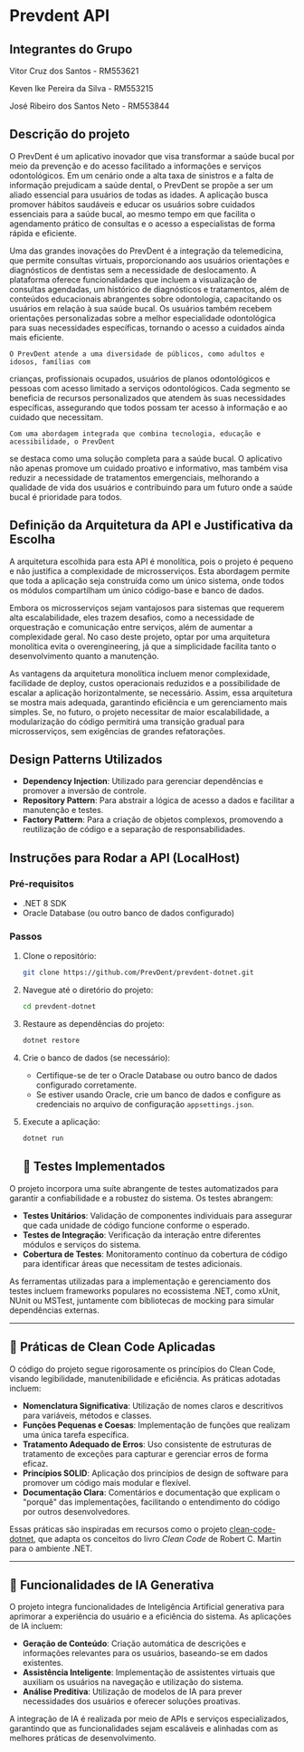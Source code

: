 # Prevdent API

## Integrantes do Grupo

Vitor Cruz dos Santos - RM553621

Keven Ike Pereira da Silva - RM553215

José Ribeiro dos Santos Neto - RM553844

## Descrição do projeto

  O PrevDent é um aplicativo inovador que visa transformar a saúde bucal por meio da
prevenção e do acesso facilitado a informações e serviços odontológicos. Em um cenário onde a
alta taxa de sinistros e a falta de informação prejudicam a saúde dental, o PrevDent se propõe a
ser um aliado essencial para usuários de todas as idades. A aplicação busca promover hábitos
saudáveis e educar os usuários sobre cuidados essenciais para a saúde bucal, ao mesmo tempo
em que facilita o agendamento prático de consultas e o acesso a especialistas de forma rápida e
eficiente.

   Uma das grandes inovações do PrevDent é a integração da telemedicina, que permite
consultas virtuais, proporcionando aos usuários orientações e diagnósticos de dentistas sem a
necessidade de deslocamento. A plataforma oferece funcionalidades que incluem a visualização
de consultas agendadas, um histórico de diagnósticos e tratamentos, além de conteúdos
educacionais abrangentes sobre odontologia, capacitando os usuários em relação à sua saúde
bucal. Os usuários também recebem orientações personalizadas sobre a melhor especialidade
odontológica para suas necessidades específicas, tornando o acesso a cuidados ainda mais
eficiente.

    O PrevDent atende a uma diversidade de públicos, como adultos e idosos, famílias com
crianças, profissionais ocupados, usuários de planos odontológicos e pessoas com acesso
limitado a serviços odontológicos. Cada segmento se beneficia de recursos personalizados que
atendem às suas necessidades específicas, assegurando que todos possam ter acesso à
informação e ao cuidado que necessitam.

    Com uma abordagem integrada que combina tecnologia, educação e acessibilidade, o PrevDent
se destaca como uma solução completa para a saúde bucal. O aplicativo não apenas promove um
cuidado proativo e informativo, mas também visa reduzir a necessidade de tratamentos
emergenciais, melhorando a qualidade de vida dos usuários e contribuindo para um futuro onde a
saúde bucal é prioridade para todos.


##  Definição da Arquitetura da API e Justificativa da Escolha

A arquitetura escolhida para esta API é monolítica, pois o projeto é pequeno e não justifica a complexidade de microsserviços. Esta abordagem permite que toda a aplicação seja construída como um único sistema, onde todos os módulos compartilham um único código-base e banco de dados.

Embora os microsserviços sejam vantajosos para sistemas que requerem alta escalabilidade, eles trazem desafios, como a necessidade de orquestração e comunicação entre serviços, além de aumentar a complexidade geral. No caso deste projeto, optar por uma arquitetura monolítica evita o overengineering, já que a simplicidade facilita tanto o desenvolvimento quanto a manutenção.

As vantagens da arquitetura monolítica incluem menor complexidade, facilidade de deploy, custos operacionais reduzidos e a possibilidade de escalar a aplicação horizontalmente, se necessário. Assim, essa arquitetura se mostra mais adequada, garantindo eficiência e um gerenciamento mais simples. Se, no futuro, o projeto necessitar de maior escalabilidade, a modularização do código permitirá uma transição gradual para microsserviços, sem exigências de grandes refatorações.


## Design Patterns Utilizados
- **Dependency Injection**: Utilizado para gerenciar dependências e promover a inversão de controle.
- **Repository Pattern**: Para abstrair a lógica de acesso a dados e facilitar a manutenção e testes.
- **Factory Pattern**: Para a criação de objetos complexos, promovendo a reutilização de código e a separação de responsabilidades.

## Instruções para Rodar a API (LocalHost)

### Pré-requisitos
- .NET 8 SDK
- Oracle Database (ou outro banco de dados configurado)

### Passos
1. Clone o repositório:
    ```bash
    git clone https://github.com/PrevDent/prevdent-dotnet.git
    ```

2. Navegue até o diretório do projeto:
    ```bash
    cd prevdent-dotnet
    ```

3. Restaure as dependências do projeto:
    ```bash
    dotnet restore
    ```

4. Crie o banco de dados (se necessário):
    - Certifique-se de ter o Oracle Database ou outro banco de dados configurado corretamente.
    - Se estiver usando Oracle, crie um banco de dados e configure as credenciais no arquivo de configuração `appsettings.json`.

5. Execute a aplicação:
    ```bash
    dotnet run
    ```



   ## 🧪 Testes Implementados

O projeto incorpora uma suíte abrangente de testes automatizados para garantir a confiabilidade e a robustez do sistema. Os testes abrangem:

- **Testes Unitários**: Validação de componentes individuais para assegurar que cada unidade de código funcione conforme o esperado.
- **Testes de Integração**: Verificação da interação entre diferentes módulos e serviços do sistema.
- **Cobertura de Testes**: Monitoramento contínuo da cobertura de código para identificar áreas que necessitam de testes adicionais.

As ferramentas utilizadas para a implementação e gerenciamento dos testes incluem frameworks populares no ecossistema .NET, como xUnit, NUnit ou MSTest, juntamente com bibliotecas de mocking para simular dependências externas.

---

## 🧹 Práticas de Clean Code Aplicadas

O código do projeto segue rigorosamente os princípios do Clean Code, visando legibilidade, manutenibilidade e eficiência. As práticas adotadas incluem:

- **Nomenclatura Significativa**: Utilização de nomes claros e descritivos para variáveis, métodos e classes.
- **Funções Pequenas e Coesas**: Implementação de funções que realizam uma única tarefa específica.
- **Tratamento Adequado de Erros**: Uso consistente de estruturas de tratamento de exceções para capturar e gerenciar erros de forma eficaz.
- **Princípios SOLID**: Aplicação dos princípios de design de software para promover um código mais modular e flexível.
- **Documentação Clara**: Comentários e documentação que explicam o "porquê" das implementações, facilitando o entendimento do código por outros desenvolvedores.

Essas práticas são inspiradas em recursos como o projeto [clean-code-dotnet](https://github.com/thangchung/clean-code-dotnet), que adapta os conceitos do livro _Clean Code_ de Robert C. Martin para o ambiente .NET.

---

## 🤖 Funcionalidades de IA Generativa

O projeto integra funcionalidades de Inteligência Artificial generativa para aprimorar a experiência do usuário e a eficiência do sistema. As aplicações de IA incluem:

- **Geração de Conteúdo**: Criação automática de descrições e informações relevantes para os usuários, baseando-se em dados existentes.
- **Assistência Inteligente**: Implementação de assistentes virtuais que auxiliam os usuários na navegação e utilização do sistema.
- **Análise Preditiva**: Utilização de modelos de IA para prever necessidades dos usuários e oferecer soluções proativas.

A integração de IA é realizada por meio de APIs e serviços especializados, garantindo que as funcionalidades sejam escaláveis e alinhadas com as melhores práticas de desenvolvimento.


